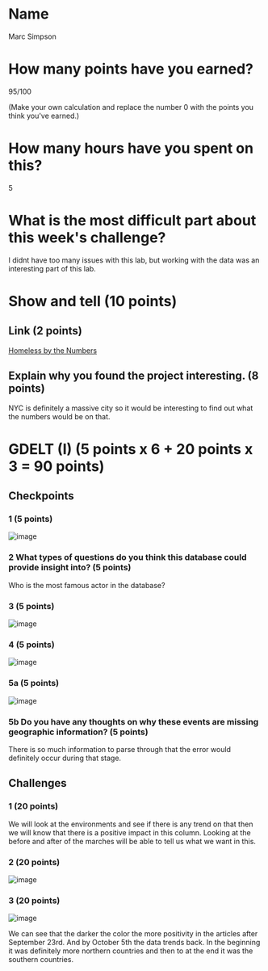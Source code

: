 # Name

Marc Simpson

# How many points have you earned?

95/100

(Make your own calculation and replace the number 0 with the points you think you've earned.)

# How many hours have you spent on this?

5

# What is the most difficult part about this week's challenge?

I didnt have too many issues with this lab, but working with the data was an interesting part of this lab.

# Show and tell (10 points)

## Link (2 points)

[Homeless by the Numbers](http://www.sumall.org/homelessness/)

## Explain why you found the project interesting. (8 points)

NYC is definitely a massive city so it would be interesting to find out what the numbers would be on that.

# GDELT (I) (5 points x 6 + 20 points x 3 = 90 points)

## Checkpoints

### 1 (5 points)

![image](http://i.imgur.com/dxRRPfx.png)

### 2 What types of questions do you think this database could provide insight into? (5 points)

Who is the most famous actor in the database?

### 3 (5 points)

![image](http://i.imgur.com/7PrSz1F.png)

### 4 (5 points)

![image](http://i.imgur.com/2X3MXgS.png)

### 5a (5 points)

![image](http://i.imgur.com/Yy7RSEG.png)

### 5b Do you have any thoughts on why these events are missing geographic information? (5 points)

There is so much information to parse through that the error would definitely occur during that stage.

## Challenges

### 1 (20 points)
We will look at the environments and see if there is any trend on that then we will know that there is a positive impact in this column. Looking at the before and after of the marches will be able to tell us what we want in this.

### 2 (20 points)

![image](http://i.imgur.com/taCp3Fv.png)

### 3 (20 points)

![image](http://i.imgur.com/TiSCPyz.png)

We can see that the darker the color the more positivity in the articles after September 23rd. And by October 5th the data trends back. In the beginning  it was definitely more northern countries and then to at the end it was the southern countries.
